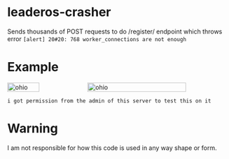 # leaderos-crasher
Sends thousands of POST requests to do /register/ endpoint which throws error `[alert] 20#20: 768 worker_connections are not enough`

# Example
<div style="display: flex; justify-content: space-between;">
  <img src="https://r2.e-z.host/049cab41-5ed3-4a5c-a42f-5b83b721f333/hqmvzmdv.png" alt="ohio" style="width:40%; max-width:600px;"/>
  <img src="https://r2.e-z.host/049cab41-5ed3-4a5c-a42f-5b83b721f333/yqandujh.png" alt="ohio" style="width:70%; max-width:600px;"/>
</div>

`i got permission from the admin of this server to test this on it`

# Warning
I am not responsible for how this code is used in any way shape or form.

